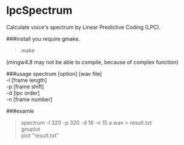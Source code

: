 lpcSpectrum
===========

Calculate voice's spectrum by Linear Predictive Coding (LPC).  

###install
you require gmake.
> make  

(mingw4.8 may not be able to compile, because of complex function)  

###usage
spectrum [option] [wav file]  
-l [frame length]  
-p [frame shift]  
-d [lpc order]  
-n [frame number]  




###examle
> spectrum -l 320 -p 320 -d 16 -n 15 a.wav  > result.txt  
> gnuplot  
> plot "result.txt"  
